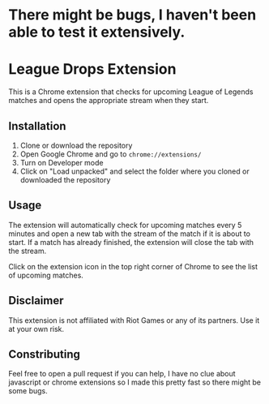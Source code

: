 # There might be bugs, I haven't been able to test it extensively. 

# League Drops Extension
This is a Chrome extension that checks for upcoming League of Legends matches and opens the appropriate stream when they start.

## Installation

1. Clone or download the repository
2. Open Google Chrome and go to `chrome://extensions/`
3. Turn on Developer mode
4. Click on "Load unpacked" and select the folder where you cloned or downloaded the repository

## Usage
The extension will automatically check for upcoming matches every 5 minutes and open a new tab with the stream of the match if it is about to start. If a match has already finished, the extension will close the tab with the stream.

Click on the extension icon in the top right corner of Chrome to see the list of upcoming matches.

## Disclaimer
This extension is not affiliated with Riot Games or any of its partners. Use it at your own risk.


## Constributing 
Feel free to open a pull request if you can help, I have no clue about javascript or chrome extensions so I made this pretty fast so there might be some bugs.
